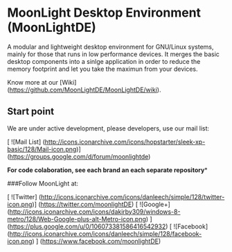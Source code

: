 MoonLight Desktop Environment (MoonLightDE)
=======================================

A modular and lightweight desktop environment for GNU/Linux systems, mainly for those that runs in low performance devices.
It merges the basic desktop components into a sinlge application in order to reduce the memory footprint and let you take the maximun from your devices.

Know more at our [Wiki] (https://github.com/MoonLightDE/MoonLightDE/wiki).

## Start point

We are under active development, please developers, use our mail list:

[ ![Mail List] (http://icons.iconarchive.com/icons/hopstarter/sleek-xp-basic/128/Mail-icon.png)] (https://groups.google.com/d/forum/moonlightde)

**For code colaboration, see each brand an each separate repository***

###Follow MoonLight at:

[ ![Twitter] (http://icons.iconarchive.com/icons/danleech/simple/128/twitter-icon.png)] (https://twitter.com/moonlightDE)
[ ![Google+] (http://icons.iconarchive.com/icons/dakirby309/windows-8-metro/128/Web-Google-plus-alt-Metro-icon.png) ] (https://plus.google.com/u/0/106073381586416542932)
[ ![Facebook] (http://icons.iconarchive.com/icons/danleech/simple/128/facebook-icon.png) ] (https://www.facebook.com/moonlightDE)

